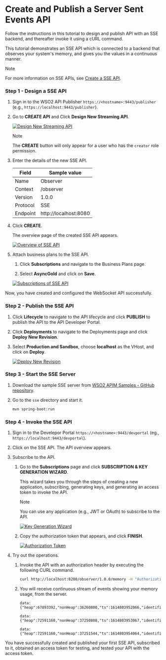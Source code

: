 # Create and Publish a Server Sent Events API

Follow the instructions in this tutorial to design and publish API with an SSE backend, and thereafter invoke it using a cURL command.

This tutorial demonstrates an SSE API which is connected to a backend that observes your system's memory, and gives you the values in a continuous manner.

<html>
<div class="admonition note">
<p class="admonition-title">Note</p>
<p>For more information on SSE APIs, see <a href="{{base_path}}/design/create-api/create-streaming-api/create-a-sse-streaming-api">Create a SSE API</a>.</p>
</div> 
</html>

### Step 1 - Design a SSE API

1.  Sign in to the WSO2 API Publisher `https://<hostname>:9443/publisher` (e.g., `https://localhost:9443/publisher`).

2.  Go to **CREATE API** and Click **Design New Streaming API**.

    [![Design New Streaming API]({{base_path}}/assets/img/learn/design-api/streaming-api/design-new-streaming-api.png)]({{base_path}}/assets/img/learn/design-api/streaming-api/design-new-streaming-api.png)

    <html><div class="admonition note">
      <p class="admonition-title">Note</p>
      <p>The <b>CREATE</b> button will only appear for a user who has the <code>creator</code> role permission.</p>
      </div>
    </html>

3.  Enter the details of the new SSE API.

     <table>
     <thead>
     <tr>
     <th><b>Field</b></th>
     <th><b>Sample value</b></th>
     </tr>
     </thead>
     <tbody>
     <tr>
     <td>Name</td>
     <td>Observer</td>
     </tr>
     <tr>
     <td>Context</td>
     <td>/observer</td>
     </tr>
     <tr>
     <td>Version</td>
     <td>1.0.0</td>
     </tr>
     <tr>
     <td>Protocol</td>
     <td>SSE</td>
     </tr>
     <tr>
     <td>Endpoint</td>
     <td>http://localhost:8080</td>
     </tr>
     </tbody>
     </table>

4.  Click **CREATE**. 

     The overview page of the created SSE API appears.

     [![Overview of SSE API]({{base_path}}/assets/img/learn/tutorials/streaming-api/sse/sse-api-overview.png)]({{base_path}}/assets/img/learn/tutorials/streaming-api/sse/sse-api-overview.png)

5. Attach business plans to the SSE API.

     1. Click **Subscriptions** and navigate to the Business Plans page.

     2. Select **AsyncGold** and click on **Save**.

     [![Subscriptions of SSE API]({{base_path}}/assets/img/learn/tutorials/streaming-api/sse/sse-api-subscriptions.png)]({{base_path}}/assets/img/learn/tutorials/streaming-api/sse/sse-api-subscriptions.png)

Now, you have created and configured the WebSocket API successfully.

### Step 2 - Publish the SSE API

1. Click **Lifecycle** to navigate to the API lifecycle and click **PUBLISH** to publish the API to the API Developer Portal.

2. Click **Deployments** to navigate to the Deployments page and click **Deploy New Revision**. 

3. Select **Production and Sandbox**, choose **localhost** as the VHost, and click on **Deploy**.

     [![Deploy New Revision]({{base_path}}/assets/img/learn/tutorials/streaming-api/streaming-api-deploy-new-revision.png)]({{base_path}}/assets/img/learn/tutorials/streaming-api/streaming-api-deploy-new-revision.png)


### Step 3 - Start the SSE Server

1. Download the sample SSE server from [WSO2 APIM Samples - GitHub repository](https://github.com/wso2/samples-apim).

2. Go to the `sse` directory and start it.

     ```sh
     mvn spring-boot:run
     ```


### Step 4 - Invoke the SSE API

1. Sign in to the Develepor Portal `https://<hostname>:9443/devportal` (eg., `https://localhost:9443/devportal`).

2. Click on the SSE API. The API overview appears.

3. Subscribe to the API.

    1. Go to the **Subscriptions** page and click **SUBSCRIPTION & KEY GENERATION WIZARD**.
    
         This wizard takes you through the steps of creating a new application, subscribing, generating keys, and generating an access token to invoke the API. 

         <div class="admonition note">
         <p class="admonition-title">Note</p>
         <p> 
         You can use any application (e.g., JWT or OAuth) to subscribe to the API.
         </p>
         </div>

         [![Key Generation Wizard]({{base_path}}/assets/img/learn/tutorials/streaming-api/streaming-api-key-generation-wizard.png)]({{base_path}}/assets/img/learn/tutorials/streaming-api/streaming-api-key-generation-wizard.png)

    2. Copy the authorization token that appears, and click **FINISH**.

         [![Authorization Token]({{base_path}}/assets/img/learn/tutorials/streaming-api/streaming-api-subscription-token.png)]({{base_path}}/assets/img/learn/tutorials/streaming-api/streaming-api-subscription-token.png)

4. Try out the operations.
     
      1.  Invoke the API with an authorization header by executing the following CURL command.
        
           ``` sh
           curl http://localhost:8280/observer/1.0.0/memory -H "Authorization: Bearer [accesstoken]" 
           ```

      2.  You will receive continuous stream of events showing your memory usage, from the server.
           ``` string
           data:{"heap":67893392,"nonHeap":36260800,"ts":1614803952066,"identifier":"ram_222"}

           data:{"heap":72591160,"nonHeap":37250808,"ts":1614803953067,"identifier":"ram_223"}

           data:{"heap":72591160,"nonHeap":37251544,"ts":1614803954064,"identifier":"ram_224"}
           ```

You have successfully created and published your first SSE API, subscribed to it, obtained an access token for testing, and tested your API with the access token.
